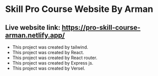 # Skill Pro Course Website By Arman

## Live website link: https://pro-skill-course-arman.netlify.app/

- This project was created by tailwind.
- This project was created by React.
- This project was created by React router.
- This project was created by Express js.
- This project was created by Versel.